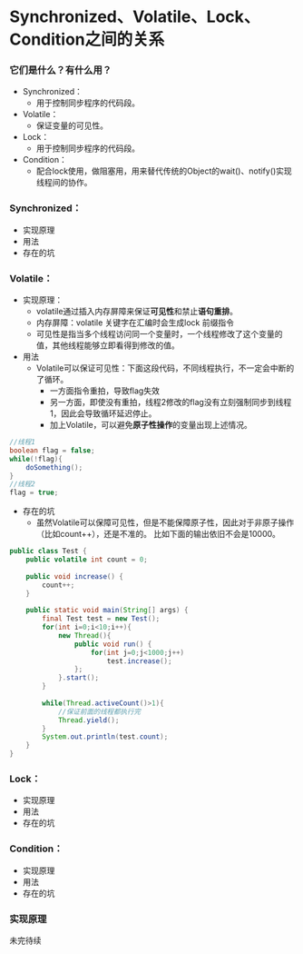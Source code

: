 # Synchronized、Volatile、Lock、Condition之间的关系

### 它们是什么？有什么用？
+ Synchronized：
  + 用于控制同步程序的代码段。 
+ Volatile：
  + 保证变量的可见性。
+ Lock：
  + 用于控制同步程序的代码段。 
+ Condition：
  + 配合lock使用，做阻塞用，用来替代传统的Object的wait()、notify()实现线程间的协作。 

### Synchronized：
+ 实现原理
+ 用法
+ 存在的坑
### Volatile：
+ 实现原理：
  + volatile通过插入内存屏障来保证**可见性**和禁止**语句重排**。
  + 内存屏障：volatile 关键字在汇编时会生成lock 前缀指令
  + 可见性是指当多个线程访问同一个变量时，一个线程修改了这个变量的值，其他线程能够立即看得到修改的值。
+ 用法
  + Volatile可以保证可见性：下面这段代码，不同线程执行，不一定会中断的了循环。
    + 一方面指令重拍，导致flag失效
    + 另一方面，即使没有重拍，线程2修改的flag没有立刻强制同步到线程1，因此会导致循环延迟停止。
    + 加上Volatile，可以避免**原子性操作**的变量出现上述情况。

```java
//线程1
boolean flag = false;
while(!flag){
    doSomething();
}
//线程2
flag = true;
```

+ 存在的坑
  + 虽然Volatile可以保障可见性，但是不能保障原子性，因此对于非原子操作（比如count++），还是不准的。
比如下面的输出依旧不会是10000。
```java
public class Test {
    public volatile int count = 0;
     
    public void increase() {
        count++;
    }
     
    public static void main(String[] args) {
        final Test test = new Test();
        for(int i=0;i<10;i++){
            new Thread(){
                public void run() {
                    for(int j=0;j<1000;j++)
                        test.increase();
                };
            }.start();
        }
         
        while(Thread.activeCount()>1){
            //保证前面的线程都执行完
            Thread.yield();
        }  
        System.out.println(test.count);
    }
}
```

### Lock：
+ 实现原理
+ 用法
+ 存在的坑
### Condition：
+ 实现原理
+ 用法
+ 存在的坑


### 实现原理

未完待续
